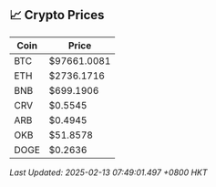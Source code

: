 ## 📈 Crypto Prices

| Coin | Price |
| ---- | ----- |
| BTC | $97661.0081 |
| ETH | $2736.1716 |
| BNB | $699.1906 |
| CRV | $0.5545 |
| ARB | $0.4945 |
| OKB | $51.8578 |
| DOGE | $0.2636 |

_Last Updated: 2025-02-13 07:49:01.497 +0800 HKT_